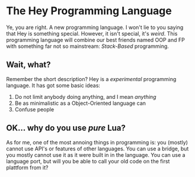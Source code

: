 # The Hey Programming Language
Ye, you are right. A new programming language. I won't lie to you saying that Hey is something special. However, it isn't special, it's *weird*. This programming language will combine our best friends named OOP and FP with something far not so mainstream: *Stack-Based* programming.

## Wait, what?
Remember the short description? Hey is a *experimental* programming language. It has got some basic ideas:
1. Do not limit anybody doing anything, and I mean *anything*
2. Be as minimalistic as a Object-Oriented language can
3. Confuse people

## OK... why do you use *pure* Lua?
As for me, one of the most annoing things in programming is: you (mostly) cannot use API's or features of other languages. You can use a bridge, but you mostly cannot use it as it were built in in the language. You can use a language port, but will you be able to call your old code on the first plattform from it?

